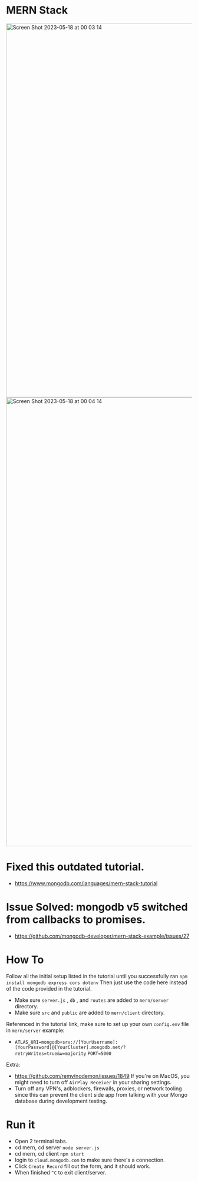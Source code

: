 # MERN Stack

<img width="1015" alt="Screen Shot 2023-05-18 at 00 03 14" src="https://github.com/Garrett96/mern-tutorial-fix/assets/46694517/6ebb7129-4581-4557-90d8-66fed41c61dd">

<img width="1219" alt="Screen Shot 2023-05-18 at 00 04 14" src="https://github.com/Garrett96/mern-tutorial-fix/assets/46694517/e4d7aeae-fa0c-482d-9af9-a60d4918175b">

# Fixed this outdated tutorial.
- https://www.mongodb.com/languages/mern-stack-tutorial

# Issue Solved: mongodb v5 switched from callbacks to promises.
- https://github.com/mongodb-developer/mern-stack-example/issues/27

# How To
Follow all the initial setup listed in the tutorial until you successfully ran `npm install mongodb express cors dotenv`
Then just use the code here instead of the code provided in the tutorial. 

- Make sure `server.js` , `db` , and `routes` are added to `mern/server` directory.
- Make sure `src` and `public` are added to `mern/client` directory.

Referenced in the tutorial link, make sure to set up your own `config.env` file in `mern/server`
example:
 * `ATLAS_URI=mongodb+srv://[YourUsername]:[YourPassword]@[YourCluster].mongodb.net/?retryWrites=true&w=majority`
   `PORT=5000`
   
Extra:
 * https://github.com/remy/nodemon/issues/1849 If you're on MacOS, you might need to turn off `AirPlay Receiver` in your sharing settings.
 * Turn off any VPN's, adblockers, firewalls, proxies, or network tooling since this can prevent the client side app from talking with your Mongo database during development testing.

# Run it
- Open 2 terminal tabs.
- cd mern, cd server `node server.js`
- cd mern, cd client `npm start`
- login to `cloud.mongodb.com` to make sure there's a connection.
- Click `Create Record` fill out the form, and it should work.
- When finished `^C` to exit client/server.

